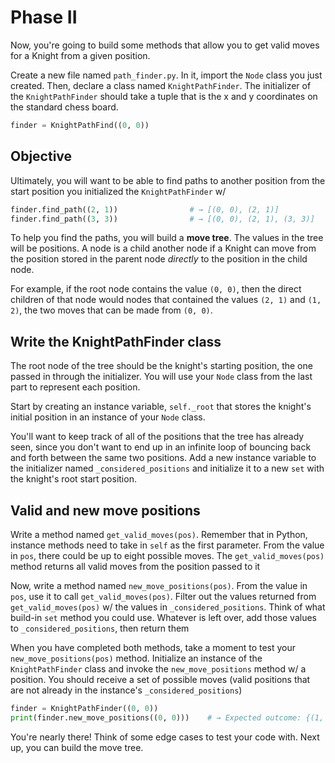 # Phase II

Now, you're going to build some methods that allow you to get valid moves for a Knight from a given position.

Create a new file named `path_finder.py`. In it, import the `Node` class you just created. Then, declare a class named `KnightPathFinder`. The initializer of the `KnightPathFinder` should take a tuple that is the x and y coordinates on the standard chess board.

```py
finder = KnightPathFind((0, 0))
```

## Objective

Ultimately, you will want to be able to find paths to another position from the start position you initialized the `KnightPathFinder` w/

```py
finder.find_path((2, 1))                # → [(0, 0), (2, 1)]
finder.find_path((3, 3))                # → [(0, 0), (2, 1), (3, 3)]
```

To help you find the paths, you will build a **move tree**. The values in the tree will be positions. A node is a child another node if a Knight can move from the position stored in the parent node *directly* to the position in the child node.

For example, if the root node contains the value `(0, 0)`, then the direct children of that node would nodes that contained the values `(2, 1)` and `(1, 2)`, the two moves that can be made from `(0, 0)`.

## Write the KnightPathFinder class

The root node of the tree should be the knight's starting position, the one passed in through the initializer. You will use your `Node` class from the last part to represent each position.

Start by creating an instance variable, `self._root` that stores the knight's initial position in an instance of your `Node` class.

You'll want to keep track of all of the positions that the tree has already seen, since you don't want to end up in an infinite loop of bouncing back and forth between the same two positions. Add a new instance variable to the initializer named `_considered_positions` and initialize it to a new `set` with the knight's root start position.

## Valid and new move positions

Write a method named `get_valid_moves(pos)`. Remember that in Python, instance methods need to take in `self` as the first parameter. From the value in `pos`, there could be up to eight possible moves. The `get_valid_moves(pos)` method returns all valid moves from the position passed to it

Now, write a method named `new_move_positions(pos)`. From the value in `pos`, use it to call `get_valid_moves(pos)`. Filter out the values returned from `get_valid_moves(pos)` w/ the values in `_considered_positions`. Think of what build-in `set` method you could use. Whatever is left over, add those values to `_considered_positions`, then return them

When you have completed both methods, take a moment to test your `new_move_positions(pos)` method. Initialize an instance of the `KnightPathFinder` class and invoke the `new_move_positions` method w/ a position. You should receive a set of possible moves (valid positions that are not already in the instance's `_considered_positions`)

```py
finder = KnightPathFinder((0, 0))
print(finder.new_move_positions((0, 0)))    # → Expected outcome: {(1, 2), (2, 1)}
```

You're nearly there! Think of some edge cases to test your code with. Next up, you can build the move tree.
